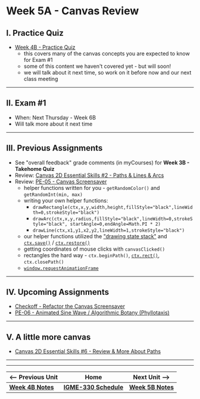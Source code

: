 # Week 5A - Canvas Review

## I. Practice Quiz
- [Week 4B - Practice Quiz](../notes/week-4B-practice-quiz.md)
  - this covers many of the canvas concepts you are expected to know for Exam #1
  - some of this content we haven't covered yet - but will soon!
  - we will talk about it next time, so work on it before now and our next class meeting

<hr>

## II. Exam #1
- When: Next Thursday - Week 6B
- Will talk more about it next time
<!--
- [Exam #1 Details](../notes/exam-1-details.md)
-->
  
<hr>

## III. Previous Assignments
- See "overall feedback" grade comments (in myCourses) for **Week 3B - Takehome Quiz**
- Review: [Canvas 2D Essential Skills #2 - Paths & Lines & Arcs](https://github.com/tonethar/IGME-330-Master/blob/master/notes/2-canvas-paths-lines-arcs.md)
- Review: [PE-05 - Canvas Screensaver](../pe/pe-05.md)
  - helper functions written for you - `getRandomColor()` and `getRandomInt(min, max)` 
  - writing your own helper functions:
    - `drawRectangle(ctx,x,y,width,height,fillStyle="black",lineWidth=0,strokeStyle="black")`
    - `drawArc(ctx,x,y,radius,fillStyle="black",lineWidth=0,strokeStyle="black", startAngle=0,endAngle=Math.PI * 2)`
    - `drawLine(ctx,x1,y1,x2,y2,lineWidth=1,strokeStyle="black")`
  - our helper functions utilized the  ["drawing state stack"](https://developer.mozilla.org/en-US/docs/Web/API/CanvasRenderingContext2D/save#the_drawing_state) and [`ctx.save()`](https://developer.mozilla.org/en-US/docs/Web/API/CanvasRenderingContext2D/save) / [`ctx.restore()`](https://developer.mozilla.org/en-US/docs/Web/API/CanvasRenderingContext2D/restore)
  - getting coordinates of mouse clicks with `canvasClicked()`
  - rectangles the hard way - `ctx.beginPath()`, [`ctx.rect()`](https://developer.mozilla.org/en-US/docs/Web/API/CanvasRenderingContext2D/rect), `ctx.closePath()`
  - [`window.requestAnimationFrame`](https://developer.mozilla.org/en-US/docs/Web/API/window/requestAnimationFrame)

<hr>

## IV. Upcoming Assignments
- [Checkoff - Refactor the Canvas Screensaver](../checkoffs/refactor-screensaver.md)
- [PE-06 - Animated Sine Wave / Algorithmic Botany (Phyllotaxis)](../pe/pe-06.md)

<hr>

## V. A little more canvas
- [Canvas 2D Essential Skills #6 - Review & More About Paths](https://github.com/tonethar/IGME-330-Master/blob/master/notes/6-review-and-more-about-paths.md)

<hr><hr>


| <-- Previous Unit | Home | Next Unit -->
| --- | --- | --- 
| [**Week 4B Notes**](04B.md)  |  [**IGME-330 Schedule**](../schedule.md) | [**Week 5B Notes**](05B.md)
